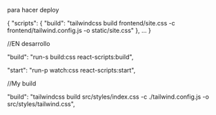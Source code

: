 para hacer deploy

{
  "scripts": {
    "build": "tailwindcss build frontend/site.css
                -c frontend/tailwind.config.js -o static/site.css"
  },
  ...
}



//EN desarrollo

"build": "run-s build:css react-scripts:build",

"start": "run-p watch:css react-scripts:start",


//My build

"build": "tailwindcss build src/styles/index.css -c ./tailwind.config.js -o src/styles/tailwind.css",

